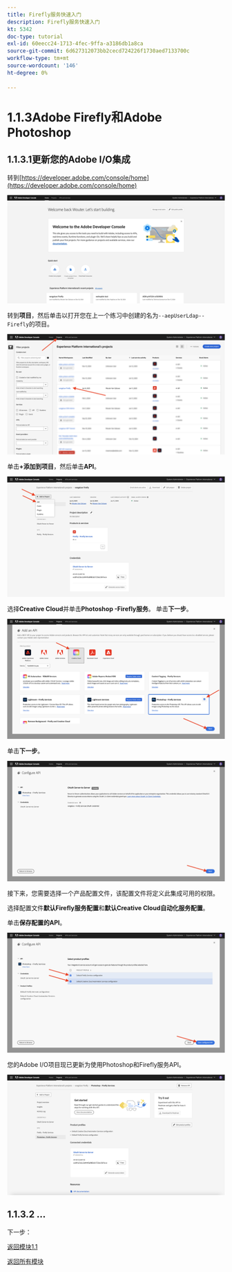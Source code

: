 ```yaml
---
title: Firefly服务快速入门
description: Firefly服务快速入门
kt: 5342
doc-type: tutorial
exl-id: 60eecc24-1713-4fec-9ffa-a3186db1a8ca
source-git-commit: 6d627312073bb2cecd724226f1730aed7133700c
workflow-type: tm+mt
source-wordcount: '146'
ht-degree: 0%

---
```


# 1.1.3Adobe Firefly和Adobe Photoshop

## 1.1.3.1更新您的Adobe I/O集成

转到[https://developer.adobe.com/console/home](https://developer.adobe.com/console/home)

![Adobe I/O新集成](./images/iohome.png)

转到&#x200B;**项目**，然后单击以打开您在上一个练习中创建的名为`--aepUserLdap-- Firefly`的项目。

![Azure存储](./images/ps1.png)

单击&#x200B;**+添加到项目**，然后单击&#x200B;**API**。

![Azure存储](./images/ps2.png)

选择&#x200B;**Creative Cloud**&#x200B;并单击&#x200B;**Photoshop -Firefly服务**。 单击&#x200B;**下一步**。

![Azure存储](./images/ps3.png)

单击&#x200B;**下一步**。

![Azure存储](./images/ps4.png)

接下来，您需要选择一个产品配置文件，该配置文件将定义此集成可用的权限。

选择配置文件&#x200B;**默认Firefly服务配置**&#x200B;和&#x200B;**默认Creative Cloud自动化服务配置**。

单击&#x200B;**保存配置的API**。

![Azure存储](./images/ps5.png)

您的Adobe I/O项目现已更新为使用Photoshop和Firefly服务API。

![Azure存储](./images/ps6.png)

## 1.1.3.2 ...

下一步：

[返回模块1.1](./firefly-services.md)

[返回所有模块](./../../../overview.md)
